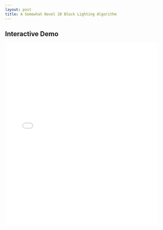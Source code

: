 ```yaml
---
layout: post
title: A Somewhat Novel 2D Block Lighting Algorithm
---
```


<style>
    iframe {
        border: none;
        width: 100%;
        height: 600px;
    }
</style>

## Interactive Demo

<iframe src="/block_lighting_demos/"></iframe>
